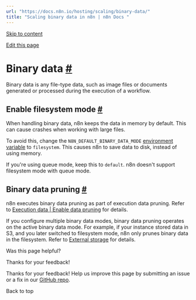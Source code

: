 ```yaml
---
url: "https://docs.n8n.io/hosting/scaling/binary-data/"
title: "Scaling binary data in n8n | n8n Docs "
---
```


[Skip to content](https://docs.n8n.io/hosting/scaling/binary-data/#binary-data)

[Edit this page](https://github.com/n8n-io/n8n-docs/edit/main/docs/hosting/scaling/binary-data.md "Edit this page")

# Binary data [\#](https://docs.n8n.io/hosting/scaling/binary-data/\#binary-data "Permanent link")

Binary data is any file-type data, such as image files or documents generated or processed during the execution of a workflow.

## Enable filesystem mode [\#](https://docs.n8n.io/hosting/scaling/binary-data/\#enable-filesystem-mode "Permanent link")

When handling binary data, n8n keeps the data in memory by default. This can cause crashes when working with large files.

To avoid this, change the `N8N_DEFAULT_BINARY_DATA_MODE` [environment variable](https://docs.n8n.io/hosting/configuration/environment-variables/binary-data/) to `filesystem`. This causes n8n to save data to disk, instead of using memory.

If you're using queue mode, keep this to `default`. n8n doesn't support filesystem mode with queue mode.

## Binary data pruning [\#](https://docs.n8n.io/hosting/scaling/binary-data/\#binary-data-pruning "Permanent link")

n8n executes binary data pruning as part of execution data pruning. Refer to [Execution data \| Enable data pruning](https://docs.n8n.io/hosting/scaling/execution-data/#enable-data-pruning) for details.

If you configure multiple binary data modes, binary data pruning operates on the active binary data mode. For example, if your instance stored data in S3, and you later switched to filesystem mode, n8n only prunes binary data in the filesystem. Refer to [External storage](https://docs.n8n.io/hosting/scaling/external-storage/#usage) for details.

Was this page helpful?






Thanks for your feedback!






Thanks for your feedback! Help us improve this page by submitting an issue or a fix in our [GitHub repo](https://github.com/n8n-io/n8n-docs).


Back to top